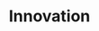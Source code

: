---
layout: edition
name: editionone
title: Innovation
volume: Edition One
image: /img/editions/covers/editionone.jpg
description: This is a description of edition one.
---